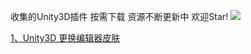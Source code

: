 收集的Unity3D插件 按需下载
资源不断更新中 欢迎Star! ![](https://github.com/764424567/Unity-plugin/blob/master/Star.png)

[1、Unity3D 更换编辑器皮肤](https://github.com/764424567/Unity-plugin/tree/master/1%E3%80%81Unity3D%20%E6%9B%B4%E6%8D%A2%E7%BC%96%E8%BE%91%E5%99%A8%E7%9A%AE%E8%82%A4)
